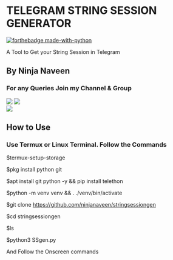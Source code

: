 # TELEGRAM STRING SESSION GENERATOR

<p align="center">

[![forthebadge made-with-python](http://ForTheBadge.com/images/badges/made-with-python.svg)](https://www.python.org/)

A Tool to Get your String Session in Telegram

## By Ninja Naveen

### For any Queries Join my Channel & Group 

<a href="https://t.me/joinchat/AAAAAEz2wFGHeaYi1cJW-w"><img src="https://img.shields.io/badge/Join-Telegram%20Channel-blue?logo=Telegram"></a>
<a href="https://t.me/joinchat/QOVLYkY_KxO4VwVHFUFVRA"><img src="https://img.shields.io/badge/Join-Telegram%20Group-blue.svg?logo=telegram"></a>
<br><a href="https://t.me/ninjanaveen"><img src="https://img.shields.io/badge/Made%20By-Ninja%20Naveen-red"></a>


## How to Use

### Use Termux or Linux Terminal. Follow the Commands


$termux-setup-storage

$pkg install python git

$apt install git python -y && pip install telethon

$python -m venv venv && . ./venv/bin/activate

$git clone https://github.com/ninjanaveen/stringsessiongen

$cd stringsessiongen

$ls

$python3 SSgen.py

And Follow the Onscreen commands

